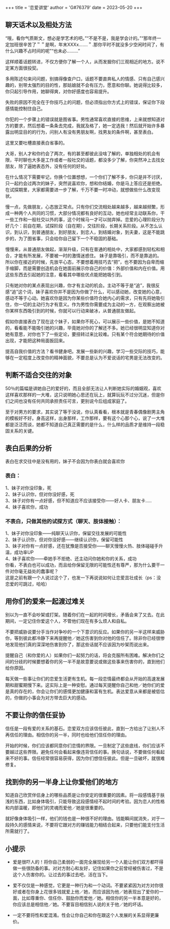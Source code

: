 +++
title = '恋爱讲堂'
author = 'G#76379'
date = 2023-05-20
+++

## 聊天话术以及相处方法

“哦，看你气质斯文，想必是学艺术的吧。”“不是不是，我是学会计的。”“那年终一定加班很辛苦了＂＂是啊，年末XXXx.......＂.那你平时不就没多少空闲时间了，有什么兴趣不占时间的呢”“也未必.........”

这样顺着话题转进，不仅方便你了解一个人，从而发掘你们三观相近的地方。说不定某方面很投契。

多用陈述句来问问题，别搞得像查户口，话题不要直奔私人的情感、只有自己感兴趣的，别带太强烈的目的性，那姑娘就不会有压力，愿意和你聊。她说得比较多，你只起引导作用，她聊得爽，对你好感度也容易提升。

失败的原因不完全在于你技巧上的问题，但必须指出你方式上的错误，保证你下段感情能控制住自己。

你犯的一个步骤上的错误就是图省事。男性通常喜欢直接的思维，上来就想知道对方的要求，然后想着一条条去完成，我就及格了，她一定选我！然后就开始许多暴露出明显目的的行为，问别人有没有男朋友啊，找男友的条件啊，甚至表白。

这里又要吐槽直接表白省事的。

大哥，别人才和你约会了两次，有的甚至都彼此没啥了解的，单独相处的机会有限，平时聊也大多是工作或者一般社交的话题，都没多少了解，你突然冲上去找女朋友，除了逼她表态外，没有任何的好处。

在什么情况下需要牢记，你换个位置想想，一个你们了解不多，你只是并不讨厌，只一起约会过两次的妹子，突然说喜欢你，想和你结婚，你是马上答应还是拒绝。在试探期里，大家都需要进一步了解，千万不要一时冲动，就想做些什么改变现状。

慢一点，先做朋友，心态放正常点。只有你们交流相处越来越多，越来越频繁，形成一种两个人共同的习惯，大部分情况都有良好的互动，她也经常主动联系你，干一些工作和一般社交以外的事，这个时候马一才可以抛弃掉。恋爱的心理阶段分为好几个：前自在期，试探阶段（自在期），交往阶段，长期关系阶段。从不怎么认识，到认识，到普通朋友，到好朋友，到恋人，到结婚对象，到夫妻，这是不能跳步的，为了图省事，只会给你自己留下一个不稳固的基础。

慢慢来，从普通朋友做起，渐渐升级，只有在普通的相处中，大家都感到轻松和相合，才能有所发展，不要被一时的激情迷惑住。
妹子是靠吸引，而不是靠追的。所以你在接近的时候，先放平心态，不要想着用技巧去“把”，也不要因为自卑而缩手缩脚，而是需要创造机会在她面前展示你自己的价值：外部价值和内在价值。用这些东西去引起她的注意，看看其中哪些优点能把她吸引到。

只有她对你的某点表现出兴趣，你才有主动的机会。主动不等于是“追”，我很反感“追”这个词，妹子喜欢你并不是因为你做了什么，可以感动她，改变她的心意，感动不等于心动。她喜欢你是因为你某些价值符合她内心的需求，只有先将她吸引住，你一切的主动行为才有意义。作为男性你需要成为主动的一方，在观察出她被你某样东西吸引到的时候，你就可以行动来破冰，从普通朋友做起。

假如你直接表白了现在这个妹子，如果你不死心，可以展示一些价值，是她不知道的，看看能不能吸引她的兴趣，毕竟她对你的了解还不多。她已经很明显知道你对她有意思，对你也下了一些定论，要扭转过来比较难。只有某个符合她期待的价值出现，才能把这种局面扳回来。

提高自我价值的方法？看书健身吧。发展一些新的兴趣，学习一些交际的技巧，能够在一定程度上改变你的精神面貌，不要总是认为不爱说话的宅男是无法改变的。

## 判断不适合交往的对象

50％的篇幅是讲她自己的爱好的，而且全部无法让人判断她实际的婚姻观，喜欢这样喜欢那样的一大堆，这只说明她心思还在玩上，就算玩玩不过分沉迷，但是你们之间也没有任何共同承担责任可言，更别说今后组成家庭了。

至于对男方的要求，其实说了等于没说，你认真看看，根本就是青春偶像剧男主角的模板好不好。身高这样，出身那样，工作那样，要有这个心那个心，说了一大堆都是泛泛而谈，她都不知道自己真正需要的是什么，什么样的品质才是维持一段稳固关系的关键。

## 表白后果的分析

表白在求交往中是没有用的，妹子不会因为你表白就会喜欢你
### 表白：
1、妹子对你没印象，死       
2、妹子认识你，但对你没好感，死     
3、妹子对你有一点好感，但不知道应不应该接受你——好人卡、朋友卡.....      
4、妹子喜欢你，成功     
### 不表白，只做其他的试探方式（聊天、肢体接触）：
1、妹子对你没印象——纯聊天认识你，保留交往发展的可能性       
2、妹子认识你，但对你没好感——继续认识你，保留可能性     
3、妹子对你有一点好感，还在犹豫是否接受你——聊天慢慢火热、肢体碰碰手升温，成功率UP       
4、妹子喜欢你——牵她手不拒绝、还主动问你她和你的关系，成功       
你看，不表白也可以成功，而且给你保留无限的可能性还有尊严，那为什么要干一件对你毫无益处的蠢事呢？        
这是之前有跟一个人说过这个了，也发一下再说说如何让恋爱茁壮成长（ps：没恋爱的可跳过，哈哈）

## 用你们的爱来一起渡过难关
别以为一直不会吵架或打架。随着你们在一起的时间增长，矛盾会来了又去。在此期间，一定记住你爱这个人，不管他们现在有多么烦人和自私。

不要把威胁说要分手当作对争吵的一个下意识的反应。如果你的另一半这样来威胁你，等到彼此都冷静下来再提醒他／她这伤害到你对他的信任了。除非你已经很惨地发现他们真的深深地伤害到你了，那这些话就不应该因为吵架而说出来。

提醒自己（和你爱的人）如果你们一起努力的话，将会克服所有困难。解决你们之间的分歧的时候要想着你的另一半不是故意要说或做这些事来伤害你的，直到他们给你原因。

每天做一些事让你们的恋爱生活更有生机。每一段恋情最终都会从开始的高速发展期和甜蜜期慢下来。这实际上是一种安慰。通过每天提醒你自己和他／她你们的爱是真的存在的，你会让你们的感情更加健康和富有生机。表达爱意从来都是被低估的，你做的小事会为对方带去巨大的感动。

## 不要让你的信任妥协
信任是一段有爱的关系的基石。恋爱双方应该信任彼此，直到一方给出了让别人不再信任的理由。相信你的另一半，同时也给他们信任你的理由。

开始的时候，你们应该都同意你们恋情的界限。一旦制定了这些底线，你们应该不要越过这些界限。避免任何会看起来像违背信任的事。换句话说，不要做任何看起来不好的事。信任经常很容易获得，因为你们想信任彼此。但是一旦破坏，就很难修复。

## 找到你的另一半身上让你爱他们的地方
知道自己欣赏伴侣身上的哪些品质是让你安定的很重要的因素。将一段感情基于肤浅的东西，比如身体吸引，只能导致这段感情经不起时间的考验。因为恋人的性格和内部温暖，即他们的灵魂而爱他／她是很重要的。

就好像身体吸引一样，他们的钱也是一种很不好的理由。钱能瞬间就消失，对于一段持久的感情来说，不要将它跟对方的赚钱能力相结合起来，只要他们能支付生活所需就行了。

## 小提示
- 爱是很吓人的！将你自己柔弱的一面完全展现给另一个人能让你们双方都吓得做一些很防备的事。对对方耐心和友好，记住如果你之前曾经被伤害过，不是这个人伤害你的。让过去的事过去吧，活在当下。

- 爱不仅仅是一种感觉，它更是一种行为和一个动词。不要紧紧因为对方对你很好或者在你身上花很多钱就爱上他／她，而应该因为他／她表现出了爱你的一面，比如尊重你、信任你、鼓励你而爱他／她。相信你的另一半本意是好的，你应该总是相信他／她。不要盲目相信别人说的关于他／她的坏话。

- 一定不要将性和爱混淆。性会让你自己和你在跟这个人发展的关系显得更廉价。
